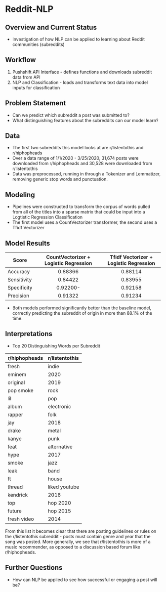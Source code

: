 # Reddit-NLP

## Overview and Current Status

- Investigation of how NLP can be applied to learning about Reddit communities (subreddits)

## Workflow

1. Pushshift API Interface - defines functions and downloads subreddit data from API
2. NLP and Classification - loads and transforms text data into model inputs for classification

## Problem Statement

- Can we predict which subreddit a post was submitted to?
- What distinguishing features about the subreddits can our model learn?

## Data

- The first two subreddits this model looks at are r/listentothis and r/hiphopheads
- Over a data range of 1/1/2020 - 3/25/2020, 31,674 posts were downloaded from r/hiphopheads and 30,528 were downloaded from r/listentothis
- Data was preprocessed, running in through a Tokenizer and Lemmatizer, removing generic stop words and punctuation.


## Modeling

- Pipelines were constructed to transform the corpus of words pulled from all of the titles into a sparse matrix that could be input into a Logtistic Regression Classification
- The first model uses a CountVectorizer transformer, the second uses a Tfidf Vectorizer

## Model Results

| Score | CountVectorizer + Logistic Regression | Tfidf Vectorizer + Logistic Regression |
|--- | :-:  | :-: |
Accuracy | 0.88366 | 0.88114    
Sensitivity | 0.84422 | 0.83955
Specificity | 0.92200- | 0.92158
Precision   | 0.91322 | 0.91234

- Both models performed significantly better than the baseline model, correctly predicting the subreddit of origin in more than 88.1% of the time.

## Interpretations

- Top 20 Distinguishing Words per Subreddit

| r/hiphopheads | r/listentothis |
| :-- | :-- |
fresh | indie
eminem | 2020
original | 2019
pop smoke | rock
lil | pop
album | electronic
rapper | folk
jay | 2018
drake | metal
kanye | punk
feat | alternative
hype | 2017
smoke | jazz
leak | band
ft | house
thread | liked youtube
kendrick | 2016
top | hop 2020
future | hop 2015
fresh video | 2014

From this list it becomes clear that there are posting guidelines or rules on the r/listentothis subreddit - posts must contain genre and year that the song was posted. More generally, we see that r/listentothis is more of a music recommender, as opposed to a discussion based forum like r/hiphopheads. 


## Further Questions
- How can NLP be applied to see how successful or engaging a post will be?
